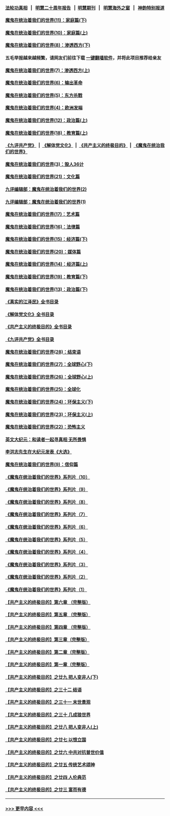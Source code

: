 #### [法轮功真相](https://github.com/gfw-breaker/truth/blob/master/README.md?t=0) &nbsp;&nbsp;|&nbsp;&nbsp; [明慧二十周年报告](https://github.com/gfw-breaker/mh-reports/blob/master/README.md?t=0) &nbsp;&nbsp;|&nbsp;&nbsp;[明慧期刊](https://github.com/gfw-breaker/mh-qikan) &nbsp;&nbsp;|&nbsp;&nbsp; [明慧海外之窗](https://github.com/gfw-breaker/mh-news/blob/master/README.md?t=0) &nbsp;&nbsp;|&nbsp;&nbsp; [神韵特别报道](https://github.com/gfw-breaker/mh-news/blob/master/shenyun.md?t=0)
#### [魔鬼在统治着我们的世界(11)：家庭篇(下)](../pages/nsc422/n10440961.md?t=11260001) 
#### [魔鬼在统治着我们的世界(10)：家庭篇(上)](../pages/nsc422/n10435448.md?t=11260001) 
#### [魔鬼在统治着我们的世界(8)：渗透西方(下)](../pages/nsc422/n10429603.md?t=11260001) 
#### 五毛举报越来越频繁，请网友们前往下载 [一键翻墙软件](https://github.com/gfw-breaker/ssr-accounts)，并将此项目推荐给亲友
#### [魔鬼在统治着我们的世界(7)：渗透西方(上)](../pages/nsc422/n10426013.md?t=11260001) 
#### [魔鬼在统治着我们的世界(6)：输出革命](../pages/nsc422/n10421536.md?t=11260001) 
#### [魔鬼在统治着我们的世界(5)：东方杀戮](../pages/nsc422/n10417707.md?t=11260001) 
#### [魔鬼在统治着我们的世界(4)：欧洲发端](../pages/nsc422/n10414890.md?t=11260001) 
#### [魔鬼在统治着我们的世界(12)：政治篇(上)](../pages/nsc422/n10444576.md?t=11260001) 
#### [魔鬼在统治着我们的世界(18)：教育篇(上)](../pages/nsc422/n10526970.md?t=11260001) 
#### [《九评共产党》](https://github.com/begood0513/9ping.md/blob/master/README.md) &nbsp;|&nbsp; [《解体党文化》](../../../../jtdwh.md/blob/master/README.md)  &nbsp;|&nbsp; [《共产主义的终极目的》](../../../../gczydzjmd.md/blob/master/README.md) &nbsp;|&nbsp; [《魔鬼在统治我们的世界》](../../../../mgztzwmdsj.md/blob/master/README.md) 
#### [魔鬼在统治着我们的世界(3)：毁人36计](../pages/nsc422/n10411583.md?t=11260001) 
#### [魔鬼在统治着我们的世界(21)：文化篇](../pages/nsc422/n10597706.md?t=11260001) 
#### [九评编辑部：魔鬼在统治着我们的世界(2)](../pages/nsc422/n10410036.md?t=11260001) 
#### [九评编辑部：魔鬼在统治着我们的世界(1)](../pages/nsc422/n10406825.md?t=11260001) 
#### [魔鬼在统治着我们的世界(17)：艺术篇](../pages/nsc422/n10499093.md?t=11260001) 
#### [魔鬼在统治着我们的世界(16)：法律篇](../pages/nsc422/n10485969.md?t=11260001) 
#### [魔鬼在统治着我们的世界(15)：经济篇(下)](../pages/nsc422/n10469975.md?t=11260001) 
#### [魔鬼在统治着我们的世界(20)：媒体篇](../pages/nsc422/n10586579.md?t=11260001) 
#### [魔鬼在统治着我们的世界(14)：经济篇(上)](../pages/nsc422/n10457370.md?t=11260001) 
#### [魔鬼在统治着我们的世界(19)：教育篇(下)](../pages/nsc422/n10564808.md?t=11260001) 
#### [魔鬼在统治着我们的世界(13)：政治篇(下)](../pages/nsc422/n10448270.md?t=11260001) 
#### [《真实的江泽民》全书目录](../pages/nsc422/n13721399.md?t=11260001) 
#### [《解体党文化》全书目录](../pages/nsc422/n13721157.md?t=11260001) 
#### [《共产主义的终极目的》全书目录](../pages/nsc422/n13721048.md?t=11260001) 
#### [《九评共产党》全书目录](../pages/nsc422/n13708085.md?t=11260001) 
#### [魔鬼在统治着我们的世界(28)：结束语](../pages/nsc422/n10936246.md?t=11260001) 
#### [魔鬼在统治着我们的世界(27)：全球野心(下)](../pages/nsc422/n10928319.md?t=11260001) 
#### [魔鬼在统治着我们的世界(26)：全球野心(上)](../pages/nsc422/n10900318.md?t=11260001) 
#### [魔鬼在统治着我们的世界(25)：全球化](../pages/nsc422/n10788205.md?t=11260001) 
#### [魔鬼在统治着我们的世界(24)：环保主义(下)](../pages/nsc422/n10695307.md?t=11260001) 
#### [魔鬼在统治着我们的世界(23)：环保主义(上)](../pages/nsc422/n10688613.md?t=11260001) 
#### [魔鬼在统治着我们的世界(22)：恐怖主义](../pages/nsc422/n10614727.md?t=11260001) 
#### [英文大纪元：和读者一起寻真相 无所畏惧](../pages/nsc422/n12542027.md?t=11260001) 
#### [李洪志先生在大纪元发表《大选》](../pages/nsc422/n12534746.md?t=11260001) 
#### [魔鬼在统治着我们的世界(9)：信仰篇](../pages/nsc422/n10432159.md?t=11260001) 
#### [《魔鬼在统治着我们的世界》系列片（10）](../pages/nsc422/n12292670.md?t=11260001) 
#### [《魔鬼在统治着我们的世界》系列片（9）](../pages/nsc422/n12290859.md?t=11260001) 
#### [《魔鬼在统治着我们的世界》系列片（8）](../pages/nsc422/n12287445.md?t=11260001) 
#### [《魔鬼在统治着我们的世界》系列片（7）](../pages/nsc422/n12283425.md?t=11260001) 
#### [《魔鬼在统治着我们的世界》系列片（6）](../pages/nsc422/n12282314.md?t=11260001) 
#### [《魔鬼在统治着我们的世界》系列片（5）](../pages/nsc422/n12281419.md?t=11260001) 
#### [《魔鬼在统治着我们的世界》系列片（4）](../pages/nsc422/n12274024.md?t=11260001) 
#### [《魔鬼在统治着我们的世界》系列片（3）](../pages/nsc422/n12271322.md?t=11260001) 
#### [《魔鬼在统治着我们的世界》系列片（2）](../pages/nsc422/n12269049.md?t=11260001) 
#### [《魔鬼在统治着我们的世界》系列片（1）](../pages/nsc422/n12267575.md?t=11260001) 
#### [【共产主义的终极目的】第六章 （完整版）](../pages/nsc422/n11428913.md?t=11260001) 
#### [【共产主义的终极目的】第五章 （完整版）](../pages/nsc422/n11428912.md?t=11260001) 
#### [【共产主义的终极目的】第四章 （完整版）](../pages/nsc422/n11428907.md?t=11260001) 
#### [【共产主义的终极目的】第三章（完整版）](../pages/nsc422/n11428848.md?t=11260001) 
#### [【共产主义的终极目的】第二章（完整版）](../pages/nsc422/n11428831.md?t=11260001) 
#### [【共产主义的终极目的】第一章（完整版）](../pages/nsc422/n11417651.md?t=11260001) 
#### [【共产主义的终极目的】之廿九 把人变非人(下)](../pages/nsc422/n11344140.md?t=11260001) 
#### [【共产主义的终极目的】之三十二 结语](../pages/nsc422/n11360535.md?t=11260001) 
#### [【共产主义的终极目的】之三十一 末世景观](../pages/nsc422/n11351129.md?t=11260001) 
#### [【共产主义的终极目的】之三十 几成狼世界](../pages/nsc422/n11348280.md?t=11260001) 
#### [【共产主义的终极目的】之廿八 把人变非人(上)](../pages/nsc422/n11340492.md?t=11260001) 
#### [【共产主义的终极目的】之廿七 以恨立国](../pages/nsc422/n11336944.md?t=11260001) 
#### [【共产主义的终极目的】之廿六 中共对抗普世价值](../pages/nsc422/n11324785.md?t=11260001) 
#### [【共产主义的终极目的】之廿五 传统艺术颂神](../pages/nsc422/n11296396.md?t=11260001) 
#### [【共产主义的终极目的】之廿四 人伦典范](../pages/nsc422/n11296397.md?t=11260001) 
#### [【共产主义的终极目的】之廿三 富而有德](../pages/nsc422/n11283598.md?t=11260001) 

----
#### [ >>> 更早内容 <<< ](../indexes/nsc422-earlier.md)
